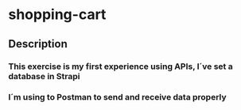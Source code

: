# shopping-cart
## Description
### This exercise is my first experience using APIs, I´ve set a database in Strapi 
### I´m using to Postman to send and receive data properly
